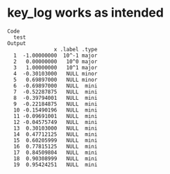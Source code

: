 # key_log works as intended

    Code
      test
    Output
                   x .label .type
      1  -1.00000000  10^-1 major
      2   0.00000000   10^0 major
      3   1.00000000   10^1 major
      4  -0.30103000   NULL minor
      5   0.69897000   NULL minor
      6  -0.69897000   NULL  mini
      7  -0.52287875   NULL  mini
      8  -0.39794001   NULL  mini
      9  -0.22184875   NULL  mini
      10 -0.15490196   NULL  mini
      11 -0.09691001   NULL  mini
      12 -0.04575749   NULL  mini
      13  0.30103000   NULL  mini
      14  0.47712125   NULL  mini
      15  0.60205999   NULL  mini
      16  0.77815125   NULL  mini
      17  0.84509804   NULL  mini
      18  0.90308999   NULL  mini
      19  0.95424251   NULL  mini

